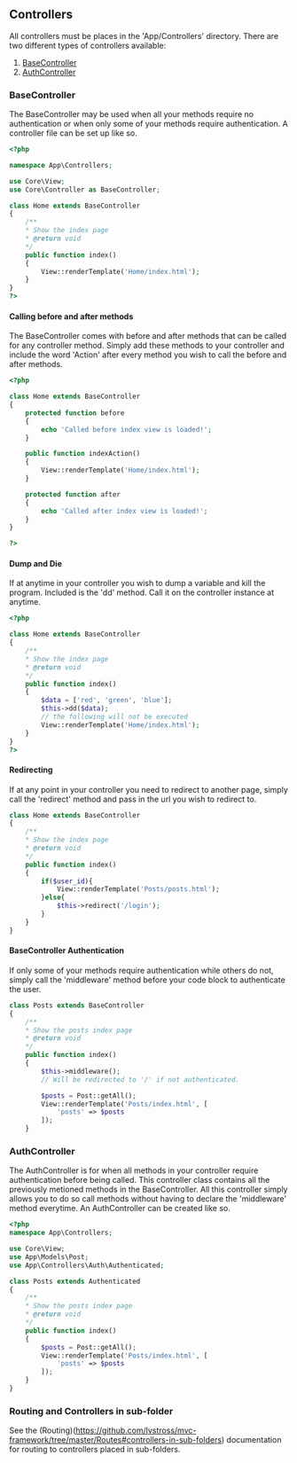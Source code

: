 ## Controllers

All controllers must be places in the 'App/Controllers' directory. There are two different types of
controllers available:

1. [BaseController](https://github.com/lvstross/mvc-framework/tree/master/Core/Controller.php)
2. [AuthController](https://github.com/lvstross/mvc-framework/tree/master/App/Controllers/Auth/AuthController.php)

### BaseController
The BaseController may be used when all your methods require no authentication or when only some of 
your methods require authentication. A controller file can be set up like so.

```php
<?php

namespace App\Controllers;

use Core\View;
use Core\Controller as BaseController;

class Home extends BaseController
{
    /**
    * Show the index page
    * @return void
    */
    public function index()
    {
        View::renderTemplate('Home/index.html');
    }
}
?>
```

#### Calling before and after methods
The BaseController comes with before and after methods that can be called for any controller method.
Simply add these methods to your controller and include the word 'Action' after every method you wish
to call the before and after methods. 

```php
<?php

class Home extends BaseController
{
    protected function before
    {
        echo 'Called before index view is loaded!';
    }

    public function indexAction()
    {
        View::renderTemplate('Home/index.html');
    }

    protected function after
    {
        echo 'Called after index view is loaded!';
    }
}

?>
```

#### Dump and Die

If at anytime in your controller you wish to dump a variable and kill the program. Included is the 'dd' 
method. Call it on the controller instance at anytime.

```php
<?php

class Home extends BaseController
{
    /**
    * Show the index page
    * @return void
    */
    public function index()
    {
        $data = ['red', 'green', 'blue'];
        $this->dd($data);
        // the following will not be executed
        View::renderTemplate('Home/index.html');
    }
}
?>
```

#### Redirecting
If at any point in your controller you need to redirect to another page, simply call the 'redirect' 
method and pass in the url you wish to redirect to. 

```php
class Home extends BaseController
{
    /**
    * Show the index page
    * @return void
    */
    public function index()
    {
        if($user_id){
            View::renderTemplate('Posts/posts.html');
        }else{
            $this->redirect('/login');
        }
    }
}
```

#### BaseController Authentication
If only some of your methods require authentication while others do not, simply call the 'middleware' 
method before your code block to authenticate the user.

```php
class Posts extends BaseController
{
    /**
    * Show the posts index page
    * @return void
    */
    public function index()
    {
        $this->middleware();
        // Will be redirected to '/' if not authenticated.

        $posts = Post::getAll();
        View::renderTemplate('Posts/index.html', [
            'posts' => $posts
        ]);
    }
```

### AuthController
The AuthController is for when all methods in your controller require authentication before being 
called. This controller class contains all the previously metioned methods in the BaseController. All 
this controller simply allows you to do so call methods without having to declare the 'middleware' method 
everytime. An AuthController can be created like so.

```php
<?php
namespace App\Controllers;

use Core\View;
use App\Models\Post;
use App\Controllers\Auth\Authenticated;

class Posts extends Authenticated
{
    /**
    * Show the posts index page
    * @return void
    */
    public function index()
    {
        $posts = Post::getAll();
        View::renderTemplate('Posts/index.html', [
            'posts' => $posts
        ]);
    }
}
```

### Routing and Controllers in sub-folder
See the (Routing)(https://github.com/lvstross/mvc-framework/tree/master/Routes#controllers-in-sub-folders) documentation for routing to controllers placed in sub-folders.